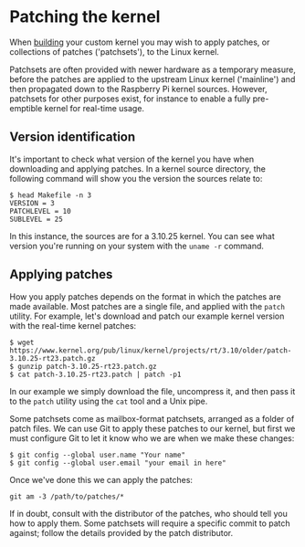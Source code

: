 # Patching the kernel

When [building](building.md) your custom kernel you may wish to apply patches, or collections of patches ('patchsets'), to the Linux kernel.

Patchsets are often provided with newer hardware as a temporary measure, before the patches are applied to the upstream Linux kernel ('mainline') and then propagated down to the Raspberry Pi kernel sources. However, patchsets for other purposes exist, for instance to enable a fully pre-emptible kernel for real-time usage.

## Version identification

It's important to check what version of the kernel you have when downloading and applying patches. In a kernel source directory, the following command will show you the version the sources relate to:

```
$ head Makefile -n 3
VERSION = 3
PATCHLEVEL = 10
SUBLEVEL = 25
```

In this instance, the sources are for a 3.10.25 kernel. You can see what version you're running on your system with the `uname -r` command.

## Applying patches

How you apply patches depends on the format in which the patches are made available. Most patches are a single file, and applied with the `patch` utility. For example, let's download and patch our example kernel version with the real-time kernel patches:

```
$ wget https://www.kernel.org/pub/linux/kernel/projects/rt/3.10/older/patch-3.10.25-rt23.patch.gz
$ gunzip patch-3.10.25-rt23.patch.gz
$ cat patch-3.10.25-rt23.patch | patch -p1
```

In our example we simply download the file, uncompress it, and then pass it to the `patch` utility using the `cat` tool and a Unix pipe.

Some patchsets come as mailbox-format patchsets, arranged as a folder of patch files. We can use Git to apply these patches to our kernel, but first we must configure Git to let it know who we are when we make these changes:

```
$ git config --global user.name "Your name"
$ git config --global user.email "your email in here"
```

Once we've done this we can apply the patches:

```
git am -3 /path/to/patches/*
```

If in doubt, consult with the distributor of the patches, who should tell you how to apply them. Some patchsets will require a specific commit to patch against; follow the details provided by the patch distributor.
